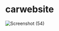 # carwebsite

![Screenshot (54)](https://user-images.githubusercontent.com/86655048/127254238-1a76654f-cce8-4cef-a820-b667aba8bcbb.png)
